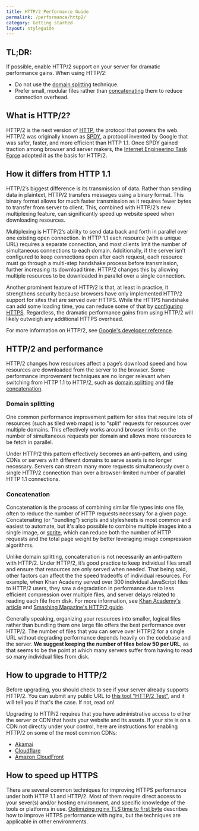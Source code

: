 ```yaml
---
title: HTTP/2 Performance Guide
permalink: /performance/http2/
category: Getting started
layout: styleguide
---
```


## TL;DR:

If possible, enable HTTP/2 support on your server for dramatic performance gains. When using HTTP/2:

* Do not use the [domain splitting](#domain-splitting) technique.
* Prefer small, modular files rather than [concatenating](#concatenation) them to reduce connection overhead.

## What is HTTP/2?

HTTP/2 is the next version of [HTTP], the protocol that powers the web. HTTP/2 was originally known as [SPDY], a protocol invented by Google that was safer, faster, and more efficient than HTTP 1.1. Once SPDY gained traction among browser and server makers, the [Internet Engineering Task Force][IETF] adopted it as the basis for HTTP/2.

## How it differs from HTTP 1.1

HTTP/2’s biggest difference is its transmission of data. Rather than sending data in plaintext, HTTP/2 transfers messages using a binary format. This binary format allows for much faster transmission as it requires fewer bytes to transfer from server to client. This, combined with HTTP/2’s new multiplexing feature, can significantly speed up website speed when downloading resources.

Multiplexing is HTTP/2’s ability to send data back and forth in parallel over one existing open connection. In HTTP 1.1 each resource (with a unique URL) requires a separate connection, and most clients limit the number of simultaneous connections to each domain. Additionally, if the server isn’t configured to keep connections open after each request, each resource must go through a multi-step handshake process before transmission, further increasing its download time. HTTP/2 changes this by allowing multiple resources to be downloaded in parallel over a single connection.

Another prominent feature of HTTP/2 is that, at least in practice, it strengthens security because browsers have only implemented HTTP/2 support for sites that are served over HTTPS. While the HTTPS handshake can add some loading time, you can reduce some of that by [configuring HTTPS](#how-to-speed-up-https). Regardless, the dramatic performance gains from using HTTP/2 will likely outweigh any additional HTTPS overhead.

For more information on HTTP/2, see [Google's developer reference](https://developers.google.com/web/fundamentals/performance/http2/).

## HTTP/2 and performance

HTTP/2 changes how resources affect a page’s download speed and how resources are downloaded from the server to the browser. Some performance improvement techniques are no longer relevant when switching from HTTP 1.1 to HTTP/2, such as [domain splitting](#domain-splitting) and [file concatenation](#concatenation).

### Domain splitting

One common performance improvement pattern for sites that require lots of resources (such as tiled web maps) is to "split" requests for resources over multiple domains. This effectively works around browser limits on the number of simultaneous requests per domain and allows more resources to be fetch in parallel.

Under HTTP/2 this pattern effectively becomes an anti-pattern, and using CDNs or servers with different domains to serve assets is no longer necessary. Servers can stream many more requests simultaneously over a single HTTP/2 connection than over a browser-limited number of parallel HTTP 1.1 connections.

### Concatenation

Concatenation is the process of combining similar file types into one file, often to reduce the number of HTTP requests necessary for a given page. Concatenating (or "bundling") scripts and stylesheets is most common and easiest to automate, but it's also possible to combine multiple images into a single image, or [sprite](https://css-tricks.com/css-sprites/), which can reduce both the number of HTTP requests and the total page weight by better leveraging image compression algorithms.

Unlike domain splitting, concatenation is not necessarily an anti-pattern with HTTP/2. Under HTTP/2, it’s good practice to keep individual files small and ensure that resources are only served when needed. That being said, other factors can affect the the speed tradeoffs of individual resources. For example, when Khan Academy served over 300 individual JavaScript files to HTTP/2 users, they saw a degradation in performance due to less efficient compression over multiple files, and server delays related to reading each file from disk. For more information, see [Khan Academy's article](http://engineering.khanacademy.org/posts/js-packaging-http2.htm) and [Smashing Magazine's HTTP/2 guide](https://www.smashingmagazine.com/2016/02/getting-ready-for-http2/).

Generally speaking, organizing your resources into smaller, logical files rather than bundling them one large file offers the best performance over HTTP/2. The number of files that you can serve over HTTP/2 for a single URL without degrading performance depends heavily on the codebase and the server. **We suggest keeping the number of files below 50 per URL**, as that seems to be the point at which many servers suffer from having to read so many individual files from disk.

## How to upgrade to HTTP/2

Before upgrading, you should check to see if your server already supports HTTP/2. You can submit any public URL to [this tool "HTTP/2 Test"](https://tools.keycdn.com/http2-test), and it will tell you if that's the case. If not, read on!

Upgrading to HTTP/2 requires that you have administrative access to either the server or CDN that hosts your website and its assets. If your site is on a CDN not directly under your control, here are instructions for enabling HTTP/2 on some of the most common CDNs:

- [Akamai](https://community.akamai.com/community/web-performance/blog/2015/01/26/enabling-http2-h2-in-akamai)
- [Cloudflare](https://www.cloudflare.com/website-optimization/http2/)
- [Amazon CloudFront](https://aws.amazon.com/about-aws/whats-new/2016/09/amazon-cloudfront-now-supports-http2/)

## How to speed up HTTPS

There are several common techniques for improving HTTPS performance under both HTTP 1.1 and HTTP/2. Most of them require direct access to your sever(s) and/or hosting environment, and specific knowledge of the tools or platforms in use. [Optimizing nginx TLS time to first byte](https://www.igvita.com/2013/12/16/optimizing-nginx-tls-time-to-first-byte/) describes how to improve HTTPS performance with nginx, but the techniques are applicable in other environments.

[HTTP]: https://en.wikipedia.org/wiki/Hypertext_Transfer_Protocol
[SPDY]: https://en.wikipedia.org/wiki/SPDY
[IETF]: http://www.ietf.org/
